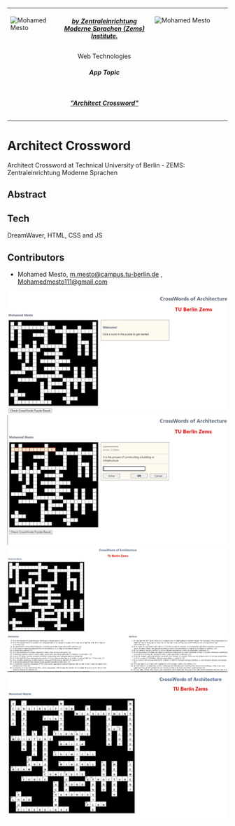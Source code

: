 <table border=0>
<tr border=0>
<td> <img align="left"  alt="Mohamed Mesto" width="100px" height='60px' src="https://www.ods.tu-berlin.de/fileadmin/Aperto_design/img/logo_01.gif"/> </td>
  <td align="center"> <h5><a href="https://www.fokus.fraunhofer.de/en">by Zentraleinrichtung Moderne Sprachen (Zems) Institute.</a></h5> </td>
  <td>  <img align="right"  alt="Mohamed Mesto" width="160px" height='60px' src="https://www.zems.tu-berlin.de/fileadmin/_processed_/b/bf/csm_LOGOZEMS2015kurz_print_b_w_mediumres_e20d18f56e.jpg"/></td>
</tr>
<tr border=0>
<td> </td><td  align="center">Web Technologies <br> <h5> App Topic </h5> </td><td> </td>
</tr>
<tr border=0>
<td> </td><td> </td><td> </td>
</tr>
  <tr>
    <td> </td>
<td align="center"><h5><a href="">"Architect Crossword"</a></h5></td>
    <td> </td>
</tr>
  <tr>
    <td> </td>  <td align="center"><a href=""> </a></td>
    <td> </td>
</tr>
</table>

# Architect Crossword
Architect Crossword at Technical University of Berlin - ZEMS: Zentraleinrichtung Moderne Sprachen

## Abstract

 
## Tech
DreamWaver, HTML, CSS and JS
 

## Contributors
- Mohamed Mesto, m.mesto@campus.tu-berlin.de  , Mohamedmesto111@gmail.com


![](Images/Architect-crossword-EN-main1.jpg)
![](Images/Architect-crossword-EN-main2.jpg)
![](Images/Architect-crossword-EN-main3.jpg)
![](Images/Architect-crossword-EN-main4.jpg)
 




